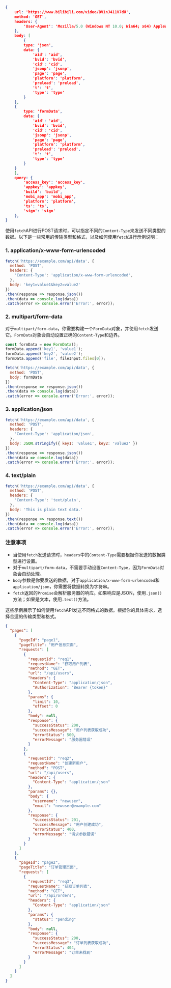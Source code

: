 ```json
{
    url: 'https://www.bilibili.com/video/BV1nJ411V7dU',
    method: 'GET',
    headers: {
        'User-Agent': 'Mozilla/5.0 (Windows NT 10.0; Win64; x64) AppleWebKit/537.36 (KHTML, like Gecko) Chrome/58.0.3029.110 Safari/537.3'
    },
    body: [
        {
        type: 'json',
        data: {
            'aid': 'aid',
            'bvid': 'bvid',
            'cid': 'cid',
            'jsonp': 'jsonp',
            'page': 'page',
            'platform': 'platform',
            'preload': 'preload',
            't': 't',
            'type': 'type'
        }
    },
    {
        type: 'formData',
        data: {
            'aid': 'aid',
            'bvid': 'bvid',
            'cid': 'cid',
            'jsonp': 'jsonp',
            'page': 'page',
            'platform': 'platform',
            'preload': 'preload',
            't': 't',
            'type': 'type'
        }
    }
    ],
    query: {
        'access_key': 'access_key',
        'appkey': 'appkey',
        'build': 'build',
        'mobi_app': 'mobi_app',
        'platform': 'platform',
        'ts': 'ts',
        'sign': 'sign'
    },
}
```


使用`fetch`API进行POST请求时，可以指定不同的`Content-Type`来发送不同类型的数据。以下是一些常用的传输类型和格式，以及如何使用`fetch`进行示例说明：

### 1. application/x-www-form-urlencoded

```javascript
fetch('https://example.com/api/data', {
  method: 'POST',
  headers: {
    'Content-Type': 'application/x-www-form-urlencoded',
  },
  body: 'key1=value1&key2=value2'
})
.then(response => response.json())
.then(data => console.log(data))
.catch(error => console.error('Error:', error));
```

### 2. multipart/form-data

对于`multipart/form-data`，你需要构建一个`FormData`对象，并使用`fetch`发送它。`FormData`对象会自动设置正确的`Content-Type`和边界。

```javascript
const formData = new FormData();
formData.append('key1', 'value1');
formData.append('key2', 'value2');
formData.append('file', fileInput.files[0]);

fetch('https://example.com/api/data', {
  method: 'POST',
  body: formData
})
.then(response => response.json())
.then(data => console.log(data))
.catch(error => console.error('Error:', error));
```

### 3. application/json

```javascript
fetch('https://example.com/api/data', {
  method: 'POST',
  headers: {
    'Content-Type': 'application/json',
  },
  body: JSON.stringify({ key1: 'value1', key2: 'value2' })
})
.then(response => response.json())
.then(data => console.log(data))
.catch(error => console.error('Error:', error));
```

### 4. text/plain

```javascript
fetch('https://example.com/api/data', {
  method: 'POST',
  headers: {
    'Content-Type': 'text/plain',
  },
  body: 'This is plain text data.'
})
.then(response => response.text())
.then(data => console.log(data))
.catch(error => console.error('Error:', error));
```

### 注意事项

- 当使用`fetch`发送请求时，`headers`中的`Content-Type`需要根据你发送的数据类型进行设置。
- 对于`multipart/form-data`，不需要手动设置`Content-Type`，因为`FormData`对象会自动处理。
- `body`参数是你要发送的数据，对于`application/x-www-form-urlencoded`和`application/json`，你需要将数据转换为字符串。
- `fetch`返回的`Promise`会解析服务器的响应。如果响应是JSON，使用`.json()`方法；如果是文本，使用`.text()`方法。

这些示例展示了如何使用`fetch`API发送不同格式的数据。根据你的具体需求，选择合适的传输类型和格式。


```json
{
  "pages": [
    {
      "pageId": "page1",
      "pageTitle": "用户信息页面",
      "requests": [
        {
          "requestId": "req1",
          "requestName": "获取用户列表",
          "method": "GET",
          "url": "/api/users",
          "headers": {
            "Content-Type": "application/json",
            "Authorization": "Bearer {token}"
          },
          "params": {
            "limit": 10,
            "offset": 0
          },
          "body": null,
          "response": {
            "successStatus": 200,
            "successMessage": "用户列表获取成功",
            "errorStatus": 500,
            "errorMessage": "服务器错误"
          }
        },
        {
          "requestId": "req2",
          "requestName": "创建新用户",
          "method": "POST",
          "url": "/api/users",
          "headers": {
            "Content-Type": "application/json"
          },
          "params": {},
          "body": {
            "username": "newuser",
            "email": "newuser@example.com"
          },
          "response": {
            "successStatus": 201,
            "successMessage": "用户创建成功",
            "errorStatus": 400,
            "errorMessage": "请求参数错误"
          }
        }
      ]
    },
    {
      "pageId": "page2",
      "pageTitle": "订单管理页面",
      "requests": [
        {
          "requestId": "req3",
          "requestName": "获取订单列表",
          "method": "GET",
          "url": "/api/orders",
          "headers": {
            "Content-Type": "application/json"
          },
          "params": {
            "status": "pending"
          },
          "body": null,
          "response": {
            "successStatus": 200,
            "successMessage": "订单列表获取成功",
            "errorStatus": 404,
            "errorMessage": "订单未找到"
          }
        }
      ]
    }
  ]
}
```